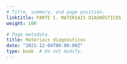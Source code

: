 ```yaml
---
# Title, summary, and page position.
linktitle: PARTE I. MATERIAIS DIAGNÓSTICOS
weight: 100

# Page metadata.
title: Materiais diagnósticos
date: "2021-12-04T00:00:00Z"
type: book  # Do not modify.
---
```


